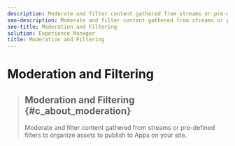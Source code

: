 ```yaml
---
description: Moderate and filter content gathered from streams or pre-defined filters to organize assets to publish to Apps on your site.
seo-description: Moderate and filter content gathered from streams or pre-defined filters to organize assets to publish to Apps on your site.
seo-title: Moderation and Filtering
solution: Experience Manager
title: Moderation and Filtering
---
```


# Moderation and Filtering


>## Moderation and Filtering {#c_about_moderation}
>Moderate and filter content gathered from streams or pre-defined filters to organize assets to publish to Apps on your site.

<!-- c_about_moderation.dita -->
